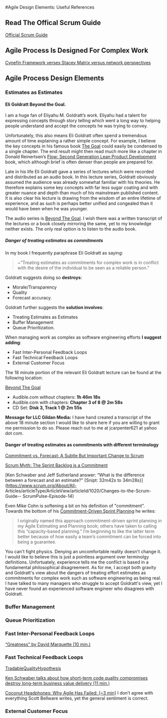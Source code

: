 #Agile Design Elements: Useful References

## Read The Offical Scrum Guide

[Official Scrum Guide](http://scrumguides.org/)

## Agile Process Is Designed For Complex Work

[Cynefin Framework verses Stacey Matrix versus network perspectives](http://mandenews.blogspot.com/2010/08/test3.html)

## Agile Process Design Elements


### Estimates as Estimates

#### Eli Goldratt Beyond the Goal. 

I am a huge fan of Eliyahu M. Goldratt’s work. Eliyahu had a talent for expressing concepts through story telling which went a long way to helping people understand and accept the concepts he was trying to convey. 

Unfortunately, this also means Eli Goldratt often spend a tremendous amount of time explaining a rather simple concept. For example, I believe the key concepts in his famous book [The Goal](https://www.amazon.com/Goal-Process-Ongoing-Improvement/dp/0884271951) could easily be condensed to a single chapter. The end result might then read much more like a chapter in Donald Reinertsen’s [Flow: Second Generation Lean Product Development](https://www.amazon.com/Principles-Product-Development-Flow-Generation/dp/1935401009) book, which although brief is often denser than people are prepared for.

Late in his life Eli Goldratt gave a series of lectures which were recorded and distributed as an audio book. In this lecture series, Goldratt obviously assumed the audience was already somewhat familiar with his theories. He therefore explains some key concepts with far less sugar coating and with greater nuance and depth than much of his mainstream published content. It is also clear his lecture is drawing from the wisdom of an entire lifetime of experience, and as such is perhaps better unified and congealed than it would have been when he was younger.

The audio series is [Beyond The Goal](https://www.amazon.com/Beyond-Goal-Theory-Constraints/dp/B000ELJ9NO). I wish there was a written transcript of the lectures or a book closely mirroring the same, yet to my knowledge neither exists. The only real option is to listen to the audio book.

##### Danger of treating estimates as commitments

In my book I frequently paraphrase Eli Goldratt as saying:
>~”Treating estimates as commitments for complex work is in conflict with the desire of the individual to be seen as a reliable person.”

Goldratt suggests doing so **destroys**:

+ Morale/Transparency
+ Quality
+ Forecast accuracy.

Goldratt further suggests the **solution involves**:

+ Treating Estimates as Estimates
+ Buffer Management
+ Queue Prioritization. 

When managing work as complex as software engineering efforts **I suggest adding**:

+ Fast Inter-Personal Feedback Loops
+ Fast Technical Feedback Loops
+ External Customer Focus

The 18 minute portion of the relevant Eli Goldratt lecture can be found at the following location:

[Beyond The Goal](https://www.amazon.com/Beyond-Goal-Theory-Constraints/dp/B000ELJ9NO)

+ Audible.com without chapters: **1h 46m 18s**
+ Audible.com with chapters: **Chapter 3 of 8 @ 2m 58s**
+ CD Set: **Disk 3, Track 1 @ 2m 55s**

**Message for LLC Gildan Media:** 
I have hand created a transcript of the above 18 minute section I would like to share here if you are willing to grant me permission to do so. Please reach out to me at jcarpenter621 at yahoo dot com.

#### Danger of treating estimates as commitments with different terminology

[Commitment vs. Forecast: A Subtle But Important Change to Scrum](https://www.scrum.org/resources/commitment-vs-forecast-subtle-important-change-scrum)

[Scrum Myth: The Sprint Backlog is a Commitment](https://www.scrum.org/resources/blog/scrum-myth-sprint-backlog-commitment)


[Ken Schwaber and Jeff Sutherland answer: “What is the difference between a forecast and an estimate?” {Snipt: 32m42s to 34m28s}](https://www.scrum.org/About/All- Articles/articleType/ArticleView/articleId/1020/Changes-to-the-Scrum-Guide-- ScrumPulse-Episode-14)

Even Mike Cohn is softening a bit on his definition of "commitment". Towards the bottom of his [Commitment-Driven Sprint Planning](https://www.mountaingoatsoftware.com/blog/commitment-driven-planning) he writes:
>I originally named this approach commitment-driven sprint planning in my Agile Estimating and Planning book; others have taken to calling this “capacity-based planning.” I’m beginning to like the latter term better because of how easily a team’s commitment can be forced into being a guarantee.

You can't fight physics. Denying an uncomfortable reality doesn't change it. I would like to believe this is just a pointless argument over terminolgy definitions. Unfortuately, experience tells me the conflict is based in a fundamental philosophical disagreement. As for me, I accept both gravity and Goldratt's view about the dangers of treating effort estimates as commitments for complex work such as software engineering as being real. I have talked to many managers who struggle to accept Goldratt's view, yet I have never found an experienced software engineer who disagrees with Goldratt.
 

### Buffer Management

### Queue Prioritization

### Fast Inter-Personal Feedback Loops

[“Greatness” by David Marquette (10 min.)](https://www.youtube.com/watch?v=OqmdLcyES_Q)

### Fast Technical Feedback Loops

[TradableQualityHypothesis](https://martinfowler.com/bliki/TradableQualityHypothesis.html)

[Ken Schwaber talks about how short-term code quality compromises destroy long-term business value delivery (11 min.)](https://www.youtube.com/watch?v=vwEZoBuOT9w)

[Coconut Headphones: Why Agile Has Failed: (~3 min)](http://mikehadlow.blogspot.com/2014/03/coconut-headphones-why-agile-has-failed.html)
I don’t agree with everything Scott Bellware writes, yet the general sentiment is correct.

### External Customer Focus
